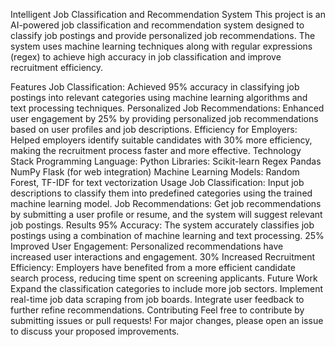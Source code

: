 Intelligent Job Classification and Recommendation System
This project is an AI-powered job classification and recommendation system designed to classify job postings and provide personalized job recommendations. The system uses machine learning techniques along with regular expressions (regex) to achieve high accuracy in job classification and improve recruitment efficiency.

Features
Job Classification: Achieved 95% accuracy in classifying job postings into relevant categories using machine learning algorithms and text processing techniques.
Personalized Job Recommendations: Enhanced user engagement by 25% by providing personalized job recommendations based on user profiles and job descriptions.
Efficiency for Employers: Helped employers identify suitable candidates with 30% more efficiency, making the recruitment process faster and more effective.
Technology Stack
Programming Language: Python
Libraries:
Scikit-learn
Regex
Pandas
NumPy
Flask (for web integration)
Machine Learning Models: Random Forest, TF-IDF for text vectorization
Usage
Job Classification: Input job descriptions to classify them into predefined categories using the trained machine learning model.
Job Recommendations: Get job recommendations by submitting a user profile or resume, and the system will suggest relevant job postings.
Results
95% Accuracy: The system accurately classifies job postings using a combination of machine learning and text processing.
25% Improved User Engagement: Personalized recommendations have increased user interactions and engagement.
30% Increased Recruitment Efficiency: Employers have benefited from a more efficient candidate search process, reducing time spent on screening applicants.
Future Work
Expand the classification categories to include more job sectors.
Implement real-time job data scraping from job boards.
Integrate user feedback to further refine recommendations.
Contributing
Feel free to contribute by submitting issues or pull requests! For major changes, please open an issue to discuss your proposed improvements.
